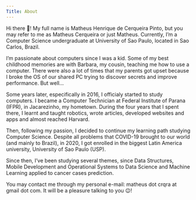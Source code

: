 ```yaml
---
Title: About
---
```


Hi there 👋! My full name is Matheus Henrique de Cerqueira Pinto, but you may refer to me as Matheus Cerqueira or just Matheus. Currently, I’m a Computer Science undergraduate at University of Sao Paulo, located in Sao Carlos, Brazil.

I’m passionate about computers since I was a kid. Some of my best childhood memories are with Barbara, my cousin, teaching me how to use a computer. There were also a lot of times that my parents got upset because I broke the OS of our shared PC trying to discover secrets and improve performance. But well…

Some years later, especifically in 2016, I officialy started to study computers. I became a Computer Technician at Federal Institute of Parana (IFPR), in Jacarezinho, my hometown. During the four years that I spent there, I learnt and taught robotics, wrote articles, developed websites and apps and almost reached Harvard.

Then, following my passion, I decided to continue my learning path studying Computer Science. Despite all problems that COVID-19 brought to our world (and mainly to Brazil), in 2020, I got enrolled in the biggest Latin America university, University of Sao Paulo (USP).

Since then, I’ve been studying several themes, since Data Structures, Mobile Development and Operational Systems to Data Science and Machine Learning applied to cancer cases prediction.

You may contact me through my personal e-mail: matheus dot crqra at gmail dot com. It will be a pleasure talking to you 😉!

